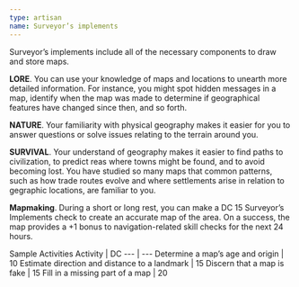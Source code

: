 ```yaml
---
type: artisan
name: Surveyor’s implements
---
```

Surveyor’s implements include all of the necessary components to draw and store maps.

__LORE__. 
You can use your knowledge of maps and locations to unearth more detailed information. For instance, you might spot hidden messages in a map, identify when the map was made to determine if geographical features have changed since then, and so forth.

__NATURE__. 
Your familiarity with physical geography makes it easier for you to answer questions or solve issues relating to the terrain around you.

__SURVIVAL__. 
Your understand of geography makes it easier to find paths to civilization, to predict reas where towns might be found, and to avoid becoming lost. You have studied so many maps that common patterns, such as how trade routes evolve and where settlements arise in relation to gegraphic locations, are familiar to you.

__Mapmaking__. 
During a short or long rest, you can make a DC 15 Surveyor’s Implements check to create an accurate map of the area. On a success, the map provides a +1 bonus to navigation-related skill checks for the next 24 hours.

Sample Activities
Activity | DC
--- | ---
Determine a map’s age and origin | 10
Estimate direction and distance to a landmark | 15
Discern that a map is fake | 15
Fill in a missing part of a map | 20
